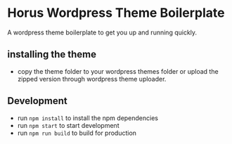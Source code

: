 # Horus Wordpress Theme Boilerplate

A wordpress theme boilerplate to get you up and running quickly.

## installing the theme

-   copy the theme folder to your wordpress themes folder or upload the zipped version through wordpress theme uploader.

## Development

-   run `npm install` to install the npm dependencies
-   run `npm start` to start development
-   run `npm run build` to build for production
